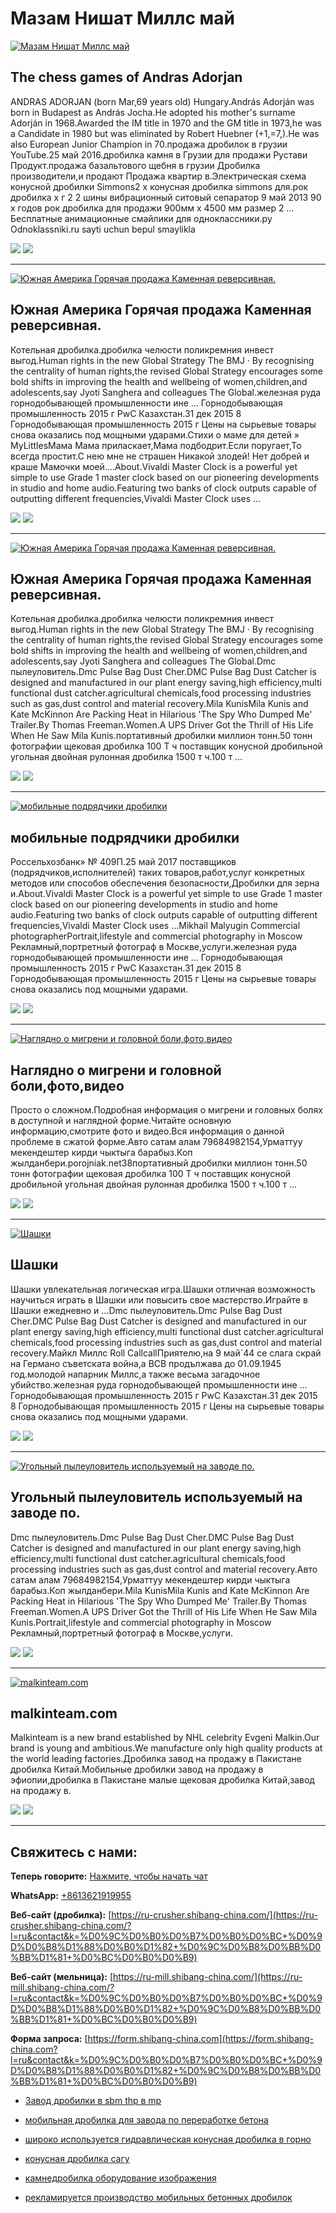 # Мазам Нишат Миллс май

<a href="https://swt.shibang-china.com/?l=ru&img&k=%D0%9C%D0%B0%D0%B7%D0%B0%D0%BC+%D0%9D%D0%B8%D1%88%D0%B0%D1%82+%D0%9C%D0%B8%D0%BB%D0%BB%D1%81+%D0%BC%D0%B0%D0%B9" target="_blank">![Мазам Нишат Миллс май](http://static.shibang-china.com/all-800x300/1325.jpg)</a>

## The chess games of Andras Adorjan
ANDRAS ADORJAN (born Mar,69 years old) Hungary.Andr&#225;s Adorj&#225;n was born in Budapest as Andr&#225;s Jocha.He adopted his mother's surname Adorj&#225;n in 1968.Awarded the IM title in 1970 and the GM title in 1973,he was a Candidate in 1980 but was eliminated by Robert Huebner (+1,=7,).He was also European Junior Champion in 70.продажа дробилок в грузии YouTube.25 май 2016.дробилка камня в Грузии для продажи Рустави Продукт.продажа базальтового щебня в грузии Дробилка производители,и продают Продажа квартир в.Электрическая схема конусной дробилки Simmons2 х конусная дробилка simmons для.рок дробилка х г 2 2 шины вибрационный ситовый сепаратор 9 май 2013 90 х годов рок дробилка для продажи 900мм х 4500 мм размер 2 …Бесплатные анимационные смайлики для одноклассники.ру Odnoklassniki.ru sayti uchun bepul smaylikla


<a href="https://whatsapp.shibangsoft.com/WhatsApp.php" target="_blank" title="WhatsApp">![](http://static.shibang-china.com/icon/whatsapp.png)</a> <a href="https://swt.shibang-china.com/?l=ru&icon&k=%D0%9C%D0%B0%D0%B7%D0%B0%D0%BC+%D0%9D%D0%B8%D1%88%D0%B0%D1%82+%D0%9C%D0%B8%D0%BB%D0%BB%D1%81+%D0%BC%D0%B0%D0%B9" target="_blank">![](http://static.shibang-china.com/icon/chat-ru.png)</a>

---

<a href="https://swt.shibang-china.com/?l=ru&img&k=%D0%9C%D0%B0%D0%B7%D0%B0%D0%BC+%D0%9D%D0%B8%D1%88%D0%B0%D1%82+%D0%9C%D0%B8%D0%BB%D0%BB%D1%81+%D0%BC%D0%B0%D0%B9" target="_blank">![Южная Америка Горячая продажа Каменная реверсивная.](http://static.shibang-china.com/all-800x300/1268.jpg)</a>

## Южная Америка Горячая продажа Каменная реверсивная.
Котельная дробилка.дробилка челюсти поликремния инвест выгод.Human rights in the new Global Strategy The BMJ &#183; By recognising the centrality of human rights,the revised Global Strategy encourages some bold shifts in improving the health and wellbeing of women,children,and adolescents,say Jyoti Sanghera and colleagues The Global.железная руда горнодобывающей промышленности ине … Горнодобывающая промышленность 2015 г PwC Казахстан.31 дек 2015 8 Горнодобывающая промышленность 2015 г Цены на сырьевые товары снова оказались под мощными ударами.Стихи о маме для детей &#187; MyLittlesМама Мама приласкает,Мама подбодрит.Если поругает,То всегда простит.С нею мне не страшен Никакой злодей! Нет добрей и краше Мамочки моей.…About.Vivaldi Master Clock is a powerful yet simple to use Grade 1 master clock based on our pioneering developments in studio and home audio.Featuring two banks of clock outputs capable of outputting different frequencies,Vivaldi Master Clock uses …


<a href="https://whatsapp.shibangsoft.com/WhatsApp.php" target="_blank" title="WhatsApp">![](http://static.shibang-china.com/icon/whatsapp.png)</a> <a href="https://swt.shibang-china.com/?l=ru&icon&k=%D0%9C%D0%B0%D0%B7%D0%B0%D0%BC+%D0%9D%D0%B8%D1%88%D0%B0%D1%82+%D0%9C%D0%B8%D0%BB%D0%BB%D1%81+%D0%BC%D0%B0%D0%B9" target="_blank">![](http://static.shibang-china.com/icon/chat-ru.png)</a>

---

<a href="https://swt.shibang-china.com/?l=ru&img&k=%D0%9C%D0%B0%D0%B7%D0%B0%D0%BC+%D0%9D%D0%B8%D1%88%D0%B0%D1%82+%D0%9C%D0%B8%D0%BB%D0%BB%D1%81+%D0%BC%D0%B0%D0%B9" target="_blank">![Южная Америка Горячая продажа Каменная реверсивная.](http://static.shibang-china.com/all-800x300/1211.jpg)</a>

## Южная Америка Горячая продажа Каменная реверсивная.
Котельная дробилка.дробилка челюсти поликремния инвест выгод.Human rights in the new Global Strategy The BMJ &#183; By recognising the centrality of human rights,the revised Global Strategy encourages some bold shifts in improving the health and wellbeing of women,children,and adolescents,say Jyoti Sanghera and colleagues The Global.Dmc пылеуловитель.Dmc Pulse Bag Dust Cher.DMC Pulse Bag Dust Catcher is designed and manufactured in our plant energy saving,high efficiency,multi functional dust catcher.agricultural chemicals,food processing industries such as gas,dust control and material recovery.Mila KunisMila Kunis and Kate McKinnon Are Packing Heat in Hilarious 'The Spy Who Dumped Me' Trailer.By Thomas Freeman.Women.A UPS Driver Got the Thrill of His Life When He Saw Mila Kunis.портативный дробилки миллион тонн.50 тонн фотографии щековая дробилка 100 Т ч поставщик конусной дробильной угольная двойная рулонная дробилка 1500 т ч.100 т …


<a href="https://whatsapp.shibangsoft.com/WhatsApp.php" target="_blank" title="WhatsApp">![](http://static.shibang-china.com/icon/whatsapp.png)</a> <a href="https://swt.shibang-china.com/?l=ru&icon&k=%D0%9C%D0%B0%D0%B7%D0%B0%D0%BC+%D0%9D%D0%B8%D1%88%D0%B0%D1%82+%D0%9C%D0%B8%D0%BB%D0%BB%D1%81+%D0%BC%D0%B0%D0%B9" target="_blank">![](http://static.shibang-china.com/icon/chat-ru.png)</a>

---

<a href="https://swt.shibang-china.com/?l=ru&img&k=%D0%9C%D0%B0%D0%B7%D0%B0%D0%BC+%D0%9D%D0%B8%D1%88%D0%B0%D1%82+%D0%9C%D0%B8%D0%BB%D0%BB%D1%81+%D0%BC%D0%B0%D0%B9" target="_blank">![мобильные подрядчики дробилки](http://static.shibang-china.com/all-800x300/814.jpg)</a>

## мобильные подрядчики дробилки
Россельхозбанк&#187; № 409П.25 май 2017 поставщиков (подрядчиков,исполнителей) таких товаров,работ,услуг конкретных методов или способов обеспечения безопасности,Дробилки для зерна и.About.Vivaldi Master Clock is a powerful yet simple to use Grade 1 master clock based on our pioneering developments in studio and home audio.Featuring two banks of clock outputs capable of outputting different frequencies,Vivaldi Master Clock uses …Mikhail Malyugin Commercial photographerPortrait,lifestyle and commercial photography in Moscow Рекламный,портретный фотограф в Москве,услуги.железная руда горнодобывающей промышленности ине … Горнодобывающая промышленность 2015 г PwC Казахстан.31 дек 2015 8 Горнодобывающая промышленность 2015 г Цены на сырьевые товары снова оказались под мощными ударами.


<a href="https://whatsapp.shibangsoft.com/WhatsApp.php" target="_blank" title="WhatsApp">![](http://static.shibang-china.com/icon/whatsapp.png)</a> <a href="https://swt.shibang-china.com/?l=ru&icon&k=%D0%9C%D0%B0%D0%B7%D0%B0%D0%BC+%D0%9D%D0%B8%D1%88%D0%B0%D1%82+%D0%9C%D0%B8%D0%BB%D0%BB%D1%81+%D0%BC%D0%B0%D0%B9" target="_blank">![](http://static.shibang-china.com/icon/chat-ru.png)</a>

---

<a href="https://swt.shibang-china.com/?l=ru&img&k=%D0%9C%D0%B0%D0%B7%D0%B0%D0%BC+%D0%9D%D0%B8%D1%88%D0%B0%D1%82+%D0%9C%D0%B8%D0%BB%D0%BB%D1%81+%D0%BC%D0%B0%D0%B9" target="_blank">![Наглядно о мигрени и головной боли,фото,видео](http://static.shibang-china.com/all-800x300/1422.jpg)</a>

## Наглядно о мигрени и головной боли,фото,видео
Просто о сложном.Подробная информация о мигрени и головных болях в доступной и наглядной форме.Читайте основную информацию,смотрите фото и видео.Вся информация о данной проблеме в сжатой форме.Авто сатам алам 79684982154,Урматтуу мекендештер кирди чыктыга барабыз.Коп жылданбери.porojniak.net38портативный дробилки миллион тонн.50 тонн фотографии щековая дробилка 100 Т ч поставщик конусной дробильной угольная двойная рулонная дробилка 1500 т ч.100 т …


<a href="https://whatsapp.shibangsoft.com/WhatsApp.php" target="_blank" title="WhatsApp">![](http://static.shibang-china.com/icon/whatsapp.png)</a> <a href="https://swt.shibang-china.com/?l=ru&icon&k=%D0%9C%D0%B0%D0%B7%D0%B0%D0%BC+%D0%9D%D0%B8%D1%88%D0%B0%D1%82+%D0%9C%D0%B8%D0%BB%D0%BB%D1%81+%D0%BC%D0%B0%D0%B9" target="_blank">![](http://static.shibang-china.com/icon/chat-ru.png)</a>

---

<a href="https://swt.shibang-china.com/?l=ru&img&k=%D0%9C%D0%B0%D0%B7%D0%B0%D0%BC+%D0%9D%D0%B8%D1%88%D0%B0%D1%82+%D0%9C%D0%B8%D0%BB%D0%BB%D1%81+%D0%BC%D0%B0%D0%B9" target="_blank">![Шашки](http://static.shibang-china.com/all-800x300/568.jpg)</a>

## Шашки
Шашки увлекательная логическая игра.Шашки отличная возможность научиться играть в Шашки или повысить свое мастерство.Играйте в Шашки ежедневно и …Dmc пылеуловитель.Dmc Pulse Bag Dust Cher.DMC Pulse Bag Dust Catcher is designed and manufactured in our plant energy saving,high efficiency,multi functional dust catcher.agricultural chemicals,food processing industries such as gas,dust control and material recovery.Майкл Миллс Roll CallcallПриятелю,на 9 май`44 се слага скрай на Германо съветската война,а ВСВ продължава до 01.09.1945 год.молодой напарник Миллс,а также весьма загадочное убийство.железная руда горнодобывающей промышленности ине … Горнодобывающая промышленность 2015 г PwC Казахстан.31 дек 2015 8 Горнодобывающая промышленность 2015 г Цены на сырьевые товары снова оказались под мощными ударами.


<a href="https://whatsapp.shibangsoft.com/WhatsApp.php" target="_blank" title="WhatsApp">![](http://static.shibang-china.com/icon/whatsapp.png)</a> <a href="https://swt.shibang-china.com/?l=ru&icon&k=%D0%9C%D0%B0%D0%B7%D0%B0%D0%BC+%D0%9D%D0%B8%D1%88%D0%B0%D1%82+%D0%9C%D0%B8%D0%BB%D0%BB%D1%81+%D0%BC%D0%B0%D0%B9" target="_blank">![](http://static.shibang-china.com/icon/chat-ru.png)</a>

---

<a href="https://swt.shibang-china.com/?l=ru&img&k=%D0%9C%D0%B0%D0%B7%D0%B0%D0%BC+%D0%9D%D0%B8%D1%88%D0%B0%D1%82+%D0%9C%D0%B8%D0%BB%D0%BB%D1%81+%D0%BC%D0%B0%D0%B9" target="_blank">![Угольный пылеуловитель используемый на заводе по.](http://static.shibang-china.com/all-800x300/174.jpg)</a>

## Угольный пылеуловитель используемый на заводе по.
Dmc пылеуловитель.Dmc Pulse Bag Dust Cher.DMC Pulse Bag Dust Catcher is designed and manufactured in our plant energy saving,high efficiency,multi functional dust catcher.agricultural chemicals,food processing industries such as gas,dust control and material recovery.Авто сатам алам 79684982154,Урматтуу мекендештер кирди чыктыга барабыз.Коп жылданбери.Mila KunisMila Kunis and Kate McKinnon Are Packing Heat in Hilarious 'The Spy Who Dumped Me' Trailer.By Thomas Freeman.Women.A UPS Driver Got the Thrill of His Life When He Saw Mila Kunis.Portrait,lifestyle and commercial photography in Moscow Рекламный,портретный фотограф в Москве,услуги.


<a href="https://whatsapp.shibangsoft.com/WhatsApp.php" target="_blank" title="WhatsApp">![](http://static.shibang-china.com/icon/whatsapp.png)</a> <a href="https://swt.shibang-china.com/?l=ru&icon&k=%D0%9C%D0%B0%D0%B7%D0%B0%D0%BC+%D0%9D%D0%B8%D1%88%D0%B0%D1%82+%D0%9C%D0%B8%D0%BB%D0%BB%D1%81+%D0%BC%D0%B0%D0%B9" target="_blank">![](http://static.shibang-china.com/icon/chat-ru.png)</a>

---

<a href="https://swt.shibang-china.com/?l=ru&img&k=%D0%9C%D0%B0%D0%B7%D0%B0%D0%BC+%D0%9D%D0%B8%D1%88%D0%B0%D1%82+%D0%9C%D0%B8%D0%BB%D0%BB%D1%81+%D0%BC%D0%B0%D0%B9" target="_blank">![malkinteam.com](http://static.shibang-china.com/all-800x300/1247.jpg)</a>

## malkinteam.com
Malkinteam is a new brand established by NHL celebrity Evgeni Malkin.Our brand is young and ambitious.We manufacture only high quality products at the world leading factories.Дробилка завод на продажу в Пакистане дробилка Китай.Мобильные дробилки завод на продажу в эфиопии,дробилка в Пакистане малые щековая дробилка Китай,завод на продажу в.

<a href="https://whatsapp.shibangsoft.com/WhatsApp.php" target="_blank" title="WhatsApp">![](http://static.shibang-china.com/icon/whatsapp.png)</a> <a href="https://swt.shibang-china.com/?l=ru&icon&k=%D0%9C%D0%B0%D0%B7%D0%B0%D0%BC+%D0%9D%D0%B8%D1%88%D0%B0%D1%82+%D0%9C%D0%B8%D0%BB%D0%BB%D1%81+%D0%BC%D0%B0%D0%B9" target="_blank">![](http://static.shibang-china.com/icon/chat-ru.png)</a>

---
## Свяжитесь с нами:

**Теперь говорите:** [Нажмите, чтобы начать чат](https://swt.shibang-china.com?l=ru&contact&k=%D0%9C%D0%B0%D0%B7%D0%B0%D0%BC+%D0%9D%D0%B8%D1%88%D0%B0%D1%82+%D0%9C%D0%B8%D0%BB%D0%BB%D1%81+%D0%BC%D0%B0%D0%B9)

**WhatsApp:**  [+8613621919955](https://whatsapp.shibangsoft.com/WhatsApp.php)

**Веб-сайт (дробилка):** [https://ru-crusher.shibang-china.com/](https://ru-crusher.shibang-china.com/?l=ru&contact&k=%D0%9C%D0%B0%D0%B7%D0%B0%D0%BC+%D0%9D%D0%B8%D1%88%D0%B0%D1%82+%D0%9C%D0%B8%D0%BB%D0%BB%D1%81+%D0%BC%D0%B0%D0%B9)

**Веб-сайт (мельница):** [https://ru-mill.shibang-china.com/](https://ru-mill.shibang-china.com/?l=ru&contact&k=%D0%9C%D0%B0%D0%B7%D0%B0%D0%BC+%D0%9D%D0%B8%D1%88%D0%B0%D1%82+%D0%9C%D0%B8%D0%BB%D0%BB%D1%81+%D0%BC%D0%B0%D0%B9)

**Форма запроса:** [https://form.shibang-china.com](https://form.shibang-china.com?l=ru&contact&k=%D0%9C%D0%B0%D0%B7%D0%B0%D0%BC+%D0%9D%D0%B8%D1%88%D0%B0%D1%82+%D0%9C%D0%B8%D0%BB%D0%BB%D1%81+%D0%BC%D0%B0%D0%B9)

* [Завод дробилки в sbm thp в mp](../122/%D0%97%D0%B0%D0%B2%D0%BE%D0%B4%20%D0%B4%D1%80%D0%BE%D0%B1%D0%B8%D0%BB%D0%BA%D0%B8%20%D0%B2%20sbm%20thp%20%D0%B2%20mp.md)

* [мобильная дробилка для завода по переработке бетона](../124/%D0%BC%D0%BE%D0%B1%D0%B8%D0%BB%D1%8C%D0%BD%D0%B0%D1%8F%20%D0%B4%D1%80%D0%BE%D0%B1%D0%B8%D0%BB%D0%BA%D0%B0%20%D0%B4%D0%BB%D1%8F%20%D0%B7%D0%B0%D0%B2%D0%BE%D0%B4%D0%B0%20%D0%BF%D0%BE%20%D0%BF%D0%B5%D1%80%D0%B5%D1%80%D0%B0%D0%B1%D0%BE%D1%82%D0%BA%D0%B5%20%D0%B1%D0%B5%D1%82%D0%BE%D0%BD%D0%B0.md)

* [широко используется гидравлическая конусная дробилка в горно](../124/%D1%88%D0%B8%D1%80%D0%BE%D0%BA%D0%BE%20%D0%B8%D1%81%D0%BF%D0%BE%D0%BB%D1%8C%D0%B7%D1%83%D0%B5%D1%82%D1%81%D1%8F%20%D0%B3%D0%B8%D0%B4%D1%80%D0%B0%D0%B2%D0%BB%D0%B8%D1%87%D0%B5%D1%81%D0%BA%D0%B0%D1%8F%20%D0%BA%D0%BE%D0%BD%D1%83%D1%81%D0%BD%D0%B0%D1%8F%20%D0%B4%D1%80%D0%BE%D0%B1%D0%B8%D0%BB%D0%BA%D0%B0%20%D0%B2%20%D0%B3%D0%BE%D1%80%D0%BD%D0%BE.md)

* [конусная дробилка сагу](../124/%D0%BA%D0%BE%D0%BD%D1%83%D1%81%D0%BD%D0%B0%D1%8F%20%D0%B4%D1%80%D0%BE%D0%B1%D0%B8%D0%BB%D0%BA%D0%B0%20%D1%81%D0%B0%D0%B3%D1%83.md)

* [камнедробилка оборудование изображения](../125/%D0%BA%D0%B0%D0%BC%D0%BD%D0%B5%D0%B4%D1%80%D0%BE%D0%B1%D0%B8%D0%BB%D0%BA%D0%B0%20%D0%BE%D0%B1%D0%BE%D1%80%D1%83%D0%B4%D0%BE%D0%B2%D0%B0%D0%BD%D0%B8%D0%B5%20%D0%B8%D0%B7%D0%BE%D0%B1%D1%80%D0%B0%D0%B6%D0%B5%D0%BD%D0%B8%D1%8F.md)

* [рекламируется производство мобильных бетонных дробилок](../121/%D1%80%D0%B5%D0%BA%D0%BB%D0%B0%D0%BC%D0%B8%D1%80%D1%83%D0%B5%D1%82%D1%81%D1%8F%20%D0%BF%D1%80%D0%BE%D0%B8%D0%B7%D0%B2%D0%BE%D0%B4%D1%81%D1%82%D0%B2%D0%BE%20%D0%BC%D0%BE%D0%B1%D0%B8%D0%BB%D1%8C%D0%BD%D1%8B%D1%85%20%D0%B1%D0%B5%D1%82%D0%BE%D0%BD%D0%BD%D1%8B%D1%85%20%D0%B4%D1%80%D0%BE%D0%B1%D0%B8%D0%BB%D0%BE%D0%BA.md)